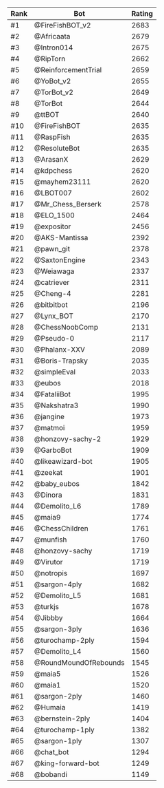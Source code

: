 Rank|Bot|Rating
---|---|---
#1|@FireFishBOT_v2|2683
#2|@Africaata|2679
#3|@Intron014|2675
#4|@RipTorn|2662
#5|@ReinforcementTrial|2659
#6|@YoBot_v2|2655
#7|@TorBot_v2|2649
#8|@TorBot|2644
#9|@ttBOT|2640
#10|@FireFishBOT|2635
#11|@RaspFish|2635
#12|@ResoluteBot|2635
#13|@ArasanX|2629
#14|@kdpchess|2620
#15|@mayhem23111|2620
#16|@LBOT007|2602
#17|@Mr_Chess_Berserk|2578
#18|@ELO_1500|2464
#19|@expositor|2456
#20|@AKS-Mantissa|2392
#21|@pawn_git|2378
#22|@SaxtonEngine|2343
#23|@Weiawaga|2337
#24|@catriever|2311
#25|@Cheng-4|2281
#26|@bitbitbot|2196
#27|@Lynx_BOT|2170
#28|@ChessNoobComp|2131
#29|@Pseudo-0|2117
#30|@Phalanx-XXV|2089
#31|@Boris-Trapsky|2035
#32|@simpleEval|2033
#33|@eubos|2018
#34|@FataliiBot|1995
#35|@Nakshatra3|1990
#36|@jangine|1973
#37|@matmoi|1959
#38|@honzovy-sachy-2|1929
#39|@GarboBot|1909
#40|@likeawizard-bot|1905
#41|@zeekat|1901
#42|@baby_eubos|1842
#43|@Dinora|1831
#44|@Demolito_L6|1789
#45|@maia9|1774
#46|@ChessChildren|1761
#47|@munfish|1760
#48|@honzovy-sachy|1719
#49|@Virutor|1719
#50|@notropis|1697
#51|@sargon-4ply|1682
#52|@Demolito_L5|1681
#53|@turkjs|1678
#54|@Jibbby|1664
#55|@sargon-3ply|1636
#56|@turochamp-2ply|1594
#57|@Demolito_L4|1560
#58|@RoundMoundOfRebounds|1545
#59|@maia5|1526
#60|@maia1|1520
#61|@sargon-2ply|1460
#62|@Humaia|1419
#63|@bernstein-2ply|1404
#64|@turochamp-1ply|1382
#65|@sargon-1ply|1307
#66|@chat_bot|1294
#67|@king-forward-bot|1249
#68|@bobandi|1149
